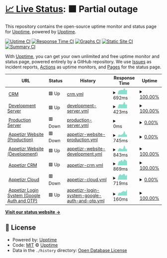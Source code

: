 # [📈 Live Status](https://status.crazi.solutions): <!--live status--> **🟧 Partial outage**

This repository contains the open-source uptime monitor and status page for [Upptime](https://upptime.js.org), powered by [Upptime](https://github.com/upptime/upptime).

[![Uptime CI](https://github.com/ArtemZhigarev/uptime/workflows/Uptime%20CI/badge.svg)](https://github.com/ArtemZhigarev/uptime/actions?query=workflow%3A%22Uptime+CI%22)
[![Response Time CI](https://github.com/ArtemZhigarev/uptime/workflows/Response%20Time%20CI/badge.svg)](https://github.com/ArtemZhigarev/uptime/actions?query=workflow%3A%22Response+Time+CI%22)
[![Graphs CI](https://github.com/ArtemZhigarev/uptime/workflows/Graphs%20CI/badge.svg)](https://github.com/ArtemZhigarev/uptime/actions?query=workflow%3A%22Graphs+CI%22)
[![Static Site CI](https://github.com/ArtemZhigarev/uptime/workflows/Static%20Site%20CI/badge.svg)](https://github.com/ArtemZhigarev/uptime/actions?query=workflow%3A%22Static+Site+CI%22)
[![Summary CI](https://github.com/ArtemZhigarev/uptime/workflows/Summary%20CI/badge.svg)](https://github.com/ArtemZhigarev/uptime/actions?query=workflow%3A%22Summary+CI%22)

With [Upptime](https://upptime.js.org), you can get your own unlimited and free uptime monitor and status page, powered entirely by a GitHub repository. We use [Issues](https://github.com/upptime/upptime/issues) as incident reports, [Actions](https://github.com/ArtemZhigarev/uptime/actions) as uptime monitors, and [Pages](https://status.crazi.solutions) for the status page.

<!--start: status pages-->
<!-- This summary is generated by Upptime (https://github.com/upptime/upptime) -->
<!-- Do not edit this manually, your changes will be overwritten -->
<!-- prettier-ignore -->
| URL | Status | History | Response Time | Uptime |
| --- | ------ | ------- | ------------- | ------ |
| <img alt="" src="https://icons.duckduckgo.com/ip3/crm.crazisolutions.dev.ico" height="13"> [CRM](https://crm.crazisolutions.dev) | 🟩 Up | [crm.yml](https://github.com/ArtemZhigarev/uptime/commits/HEAD/history/crm.yml) | <details><summary><img alt="Response time graph" src="./graphs/crm/response-time-week.png" height="20"> 692ms</summary><br><a href="https://status.crazi.solutions/history/crm"><img alt="Response time 735" src="https://img.shields.io/endpoint?url=https%3A%2F%2Fraw.githubusercontent.com%2FArtemZhigarev%2Fuptime%2FHEAD%2Fapi%2Fcrm%2Fresponse-time.json"></a><br><a href="https://status.crazi.solutions/history/crm"><img alt="24-hour response time 665" src="https://img.shields.io/endpoint?url=https%3A%2F%2Fraw.githubusercontent.com%2FArtemZhigarev%2Fuptime%2FHEAD%2Fapi%2Fcrm%2Fresponse-time-day.json"></a><br><a href="https://status.crazi.solutions/history/crm"><img alt="7-day response time 692" src="https://img.shields.io/endpoint?url=https%3A%2F%2Fraw.githubusercontent.com%2FArtemZhigarev%2Fuptime%2FHEAD%2Fapi%2Fcrm%2Fresponse-time-week.json"></a><br><a href="https://status.crazi.solutions/history/crm"><img alt="30-day response time 721" src="https://img.shields.io/endpoint?url=https%3A%2F%2Fraw.githubusercontent.com%2FArtemZhigarev%2Fuptime%2FHEAD%2Fapi%2Fcrm%2Fresponse-time-month.json"></a><br><a href="https://status.crazi.solutions/history/crm"><img alt="1-year response time 731" src="https://img.shields.io/endpoint?url=https%3A%2F%2Fraw.githubusercontent.com%2FArtemZhigarev%2Fuptime%2FHEAD%2Fapi%2Fcrm%2Fresponse-time-year.json"></a></details> | <details><summary><a href="https://status.crazi.solutions/history/crm">100.00%</a></summary><a href="https://status.crazi.solutions/history/crm"><img alt="All-time uptime 99.67%" src="https://img.shields.io/endpoint?url=https%3A%2F%2Fraw.githubusercontent.com%2FArtemZhigarev%2Fuptime%2FHEAD%2Fapi%2Fcrm%2Fuptime.json"></a><br><a href="https://status.crazi.solutions/history/crm"><img alt="24-hour uptime 100.00%" src="https://img.shields.io/endpoint?url=https%3A%2F%2Fraw.githubusercontent.com%2FArtemZhigarev%2Fuptime%2FHEAD%2Fapi%2Fcrm%2Fuptime-day.json"></a><br><a href="https://status.crazi.solutions/history/crm"><img alt="7-day uptime 100.00%" src="https://img.shields.io/endpoint?url=https%3A%2F%2Fraw.githubusercontent.com%2FArtemZhigarev%2Fuptime%2FHEAD%2Fapi%2Fcrm%2Fuptime-week.json"></a><br><a href="https://status.crazi.solutions/history/crm"><img alt="30-day uptime 100.00%" src="https://img.shields.io/endpoint?url=https%3A%2F%2Fraw.githubusercontent.com%2FArtemZhigarev%2Fuptime%2FHEAD%2Fapi%2Fcrm%2Fuptime-month.json"></a><br><a href="https://status.crazi.solutions/history/crm"><img alt="1-year uptime 100.00%" src="https://img.shields.io/endpoint?url=https%3A%2F%2Fraw.githubusercontent.com%2FArtemZhigarev%2Fuptime%2FHEAD%2Fapi%2Fcrm%2Fuptime-year.json"></a></details>
| <img alt="" src="https://icons.duckduckgo.com/ip3/crazisolutions.dev.ico" height="13"> [Development Server](https://crazisolutions.dev) | 🟩 Up | [development-server.yml](https://github.com/ArtemZhigarev/uptime/commits/HEAD/history/development-server.yml) | <details><summary><img alt="Response time graph" src="./graphs/development-server/response-time-week.png" height="20"> 423ms</summary><br><a href="https://status.crazi.solutions/history/development-server"><img alt="Response time 405" src="https://img.shields.io/endpoint?url=https%3A%2F%2Fraw.githubusercontent.com%2FArtemZhigarev%2Fuptime%2FHEAD%2Fapi%2Fdevelopment-server%2Fresponse-time.json"></a><br><a href="https://status.crazi.solutions/history/development-server"><img alt="24-hour response time 553" src="https://img.shields.io/endpoint?url=https%3A%2F%2Fraw.githubusercontent.com%2FArtemZhigarev%2Fuptime%2FHEAD%2Fapi%2Fdevelopment-server%2Fresponse-time-day.json"></a><br><a href="https://status.crazi.solutions/history/development-server"><img alt="7-day response time 423" src="https://img.shields.io/endpoint?url=https%3A%2F%2Fraw.githubusercontent.com%2FArtemZhigarev%2Fuptime%2FHEAD%2Fapi%2Fdevelopment-server%2Fresponse-time-week.json"></a><br><a href="https://status.crazi.solutions/history/development-server"><img alt="30-day response time 413" src="https://img.shields.io/endpoint?url=https%3A%2F%2Fraw.githubusercontent.com%2FArtemZhigarev%2Fuptime%2FHEAD%2Fapi%2Fdevelopment-server%2Fresponse-time-month.json"></a><br><a href="https://status.crazi.solutions/history/development-server"><img alt="1-year response time 403" src="https://img.shields.io/endpoint?url=https%3A%2F%2Fraw.githubusercontent.com%2FArtemZhigarev%2Fuptime%2FHEAD%2Fapi%2Fdevelopment-server%2Fresponse-time-year.json"></a></details> | <details><summary><a href="https://status.crazi.solutions/history/development-server">100.00%</a></summary><a href="https://status.crazi.solutions/history/development-server"><img alt="All-time uptime 99.73%" src="https://img.shields.io/endpoint?url=https%3A%2F%2Fraw.githubusercontent.com%2FArtemZhigarev%2Fuptime%2FHEAD%2Fapi%2Fdevelopment-server%2Fuptime.json"></a><br><a href="https://status.crazi.solutions/history/development-server"><img alt="24-hour uptime 100.00%" src="https://img.shields.io/endpoint?url=https%3A%2F%2Fraw.githubusercontent.com%2FArtemZhigarev%2Fuptime%2FHEAD%2Fapi%2Fdevelopment-server%2Fuptime-day.json"></a><br><a href="https://status.crazi.solutions/history/development-server"><img alt="7-day uptime 100.00%" src="https://img.shields.io/endpoint?url=https%3A%2F%2Fraw.githubusercontent.com%2FArtemZhigarev%2Fuptime%2FHEAD%2Fapi%2Fdevelopment-server%2Fuptime-week.json"></a><br><a href="https://status.crazi.solutions/history/development-server"><img alt="30-day uptime 100.00%" src="https://img.shields.io/endpoint?url=https%3A%2F%2Fraw.githubusercontent.com%2FArtemZhigarev%2Fuptime%2FHEAD%2Fapi%2Fdevelopment-server%2Fuptime-month.json"></a><br><a href="https://status.crazi.solutions/history/development-server"><img alt="1-year uptime 100.00%" src="https://img.shields.io/endpoint?url=https%3A%2F%2Fraw.githubusercontent.com%2FArtemZhigarev%2Fuptime%2FHEAD%2Fapi%2Fdevelopment-server%2Fuptime-year.json"></a></details>
| <img alt="" src="https://icons.duckduckgo.com/ip3/crazisolutions.live.ico" height="13"> [Production Server](https://crazisolutions.live) | 🟥 Down | [production-server.yml](https://github.com/ArtemZhigarev/uptime/commits/HEAD/history/production-server.yml) | <details><summary><img alt="Response time graph" src="./graphs/production-server/response-time-week.png" height="20"> 0ms</summary><br><a href="https://status.crazi.solutions/history/production-server"><img alt="Response time 0" src="https://img.shields.io/endpoint?url=https%3A%2F%2Fraw.githubusercontent.com%2FArtemZhigarev%2Fuptime%2FHEAD%2Fapi%2Fproduction-server%2Fresponse-time.json"></a><br><a href="https://status.crazi.solutions/history/production-server"><img alt="24-hour response time 0" src="https://img.shields.io/endpoint?url=https%3A%2F%2Fraw.githubusercontent.com%2FArtemZhigarev%2Fuptime%2FHEAD%2Fapi%2Fproduction-server%2Fresponse-time-day.json"></a><br><a href="https://status.crazi.solutions/history/production-server"><img alt="7-day response time 0" src="https://img.shields.io/endpoint?url=https%3A%2F%2Fraw.githubusercontent.com%2FArtemZhigarev%2Fuptime%2FHEAD%2Fapi%2Fproduction-server%2Fresponse-time-week.json"></a><br><a href="https://status.crazi.solutions/history/production-server"><img alt="30-day response time 0" src="https://img.shields.io/endpoint?url=https%3A%2F%2Fraw.githubusercontent.com%2FArtemZhigarev%2Fuptime%2FHEAD%2Fapi%2Fproduction-server%2Fresponse-time-month.json"></a><br><a href="https://status.crazi.solutions/history/production-server"><img alt="1-year response time 0" src="https://img.shields.io/endpoint?url=https%3A%2F%2Fraw.githubusercontent.com%2FArtemZhigarev%2Fuptime%2FHEAD%2Fapi%2Fproduction-server%2Fresponse-time-year.json"></a></details> | <details><summary><a href="https://status.crazi.solutions/history/production-server">0.00%</a></summary><a href="https://status.crazi.solutions/history/production-server"><img alt="All-time uptime 38.21%" src="https://img.shields.io/endpoint?url=https%3A%2F%2Fraw.githubusercontent.com%2FArtemZhigarev%2Fuptime%2FHEAD%2Fapi%2Fproduction-server%2Fuptime.json"></a><br><a href="https://status.crazi.solutions/history/production-server"><img alt="24-hour uptime 0.00%" src="https://img.shields.io/endpoint?url=https%3A%2F%2Fraw.githubusercontent.com%2FArtemZhigarev%2Fuptime%2FHEAD%2Fapi%2Fproduction-server%2Fuptime-day.json"></a><br><a href="https://status.crazi.solutions/history/production-server"><img alt="7-day uptime 0.00%" src="https://img.shields.io/endpoint?url=https%3A%2F%2Fraw.githubusercontent.com%2FArtemZhigarev%2Fuptime%2FHEAD%2Fapi%2Fproduction-server%2Fuptime-week.json"></a><br><a href="https://status.crazi.solutions/history/production-server"><img alt="30-day uptime 0.00%" src="https://img.shields.io/endpoint?url=https%3A%2F%2Fraw.githubusercontent.com%2FArtemZhigarev%2Fuptime%2FHEAD%2Fapi%2Fproduction-server%2Fuptime-month.json"></a><br><a href="https://status.crazi.solutions/history/production-server"><img alt="1-year uptime 0.00%" src="https://img.shields.io/endpoint?url=https%3A%2F%2Fraw.githubusercontent.com%2FArtemZhigarev%2Fuptime%2FHEAD%2Fapi%2Fproduction-server%2Fuptime-year.json"></a></details>
| <img alt="" src="https://icons.duckduckgo.com/ip3/appetizr.fr.ico" height="13"> [Appetizr Website (Production)](https://appetizr.fr) | 🟥 Down | [appetizr-website-production.yml](https://github.com/ArtemZhigarev/uptime/commits/HEAD/history/appetizr-website-production.yml) | <details><summary><img alt="Response time graph" src="./graphs/appetizr-website-production/response-time-week.png" height="20"> 745ms</summary><br><a href="https://status.crazi.solutions/history/appetizr-website-production"><img alt="Response time 711" src="https://img.shields.io/endpoint?url=https%3A%2F%2Fraw.githubusercontent.com%2FArtemZhigarev%2Fuptime%2FHEAD%2Fapi%2Fappetizr-website-production%2Fresponse-time.json"></a><br><a href="https://status.crazi.solutions/history/appetizr-website-production"><img alt="24-hour response time 749" src="https://img.shields.io/endpoint?url=https%3A%2F%2Fraw.githubusercontent.com%2FArtemZhigarev%2Fuptime%2FHEAD%2Fapi%2Fappetizr-website-production%2Fresponse-time-day.json"></a><br><a href="https://status.crazi.solutions/history/appetizr-website-production"><img alt="7-day response time 745" src="https://img.shields.io/endpoint?url=https%3A%2F%2Fraw.githubusercontent.com%2FArtemZhigarev%2Fuptime%2FHEAD%2Fapi%2Fappetizr-website-production%2Fresponse-time-week.json"></a><br><a href="https://status.crazi.solutions/history/appetizr-website-production"><img alt="30-day response time 725" src="https://img.shields.io/endpoint?url=https%3A%2F%2Fraw.githubusercontent.com%2FArtemZhigarev%2Fuptime%2FHEAD%2Fapi%2Fappetizr-website-production%2Fresponse-time-month.json"></a><br><a href="https://status.crazi.solutions/history/appetizr-website-production"><img alt="1-year response time 700" src="https://img.shields.io/endpoint?url=https%3A%2F%2Fraw.githubusercontent.com%2FArtemZhigarev%2Fuptime%2FHEAD%2Fapi%2Fappetizr-website-production%2Fresponse-time-year.json"></a></details> | <details><summary><a href="https://status.crazi.solutions/history/appetizr-website-production">0.00%</a></summary><a href="https://status.crazi.solutions/history/appetizr-website-production"><img alt="All-time uptime 29.78%" src="https://img.shields.io/endpoint?url=https%3A%2F%2Fraw.githubusercontent.com%2FArtemZhigarev%2Fuptime%2FHEAD%2Fapi%2Fappetizr-website-production%2Fuptime.json"></a><br><a href="https://status.crazi.solutions/history/appetizr-website-production"><img alt="24-hour uptime 0.00%" src="https://img.shields.io/endpoint?url=https%3A%2F%2Fraw.githubusercontent.com%2FArtemZhigarev%2Fuptime%2FHEAD%2Fapi%2Fappetizr-website-production%2Fuptime-day.json"></a><br><a href="https://status.crazi.solutions/history/appetizr-website-production"><img alt="7-day uptime 0.00%" src="https://img.shields.io/endpoint?url=https%3A%2F%2Fraw.githubusercontent.com%2FArtemZhigarev%2Fuptime%2FHEAD%2Fapi%2Fappetizr-website-production%2Fuptime-week.json"></a><br><a href="https://status.crazi.solutions/history/appetizr-website-production"><img alt="30-day uptime 0.00%" src="https://img.shields.io/endpoint?url=https%3A%2F%2Fraw.githubusercontent.com%2FArtemZhigarev%2Fuptime%2FHEAD%2Fapi%2Fappetizr-website-production%2Fuptime-month.json"></a><br><a href="https://status.crazi.solutions/history/appetizr-website-production"><img alt="1-year uptime 0.00%" src="https://img.shields.io/endpoint?url=https%3A%2F%2Fraw.githubusercontent.com%2FArtemZhigarev%2Fuptime%2FHEAD%2Fapi%2Fappetizr-website-production%2Fuptime-year.json"></a></details>
| <img alt="" src="https://icons.duckduckgo.com/ip3/dev.appetizr.fr.ico" height="13"> [Appetizr Website (Development)](https://dev.appetizr.fr) | 🟩 Up | [appetizr-website-development.yml](https://github.com/ArtemZhigarev/uptime/commits/HEAD/history/appetizr-website-development.yml) | <details><summary><img alt="Response time graph" src="./graphs/appetizr-website-development/response-time-week.png" height="20"> 843ms</summary><br><a href="https://status.crazi.solutions/history/appetizr-website-development"><img alt="Response time 850" src="https://img.shields.io/endpoint?url=https%3A%2F%2Fraw.githubusercontent.com%2FArtemZhigarev%2Fuptime%2FHEAD%2Fapi%2Fappetizr-website-development%2Fresponse-time.json"></a><br><a href="https://status.crazi.solutions/history/appetizr-website-development"><img alt="24-hour response time 805" src="https://img.shields.io/endpoint?url=https%3A%2F%2Fraw.githubusercontent.com%2FArtemZhigarev%2Fuptime%2FHEAD%2Fapi%2Fappetizr-website-development%2Fresponse-time-day.json"></a><br><a href="https://status.crazi.solutions/history/appetizr-website-development"><img alt="7-day response time 843" src="https://img.shields.io/endpoint?url=https%3A%2F%2Fraw.githubusercontent.com%2FArtemZhigarev%2Fuptime%2FHEAD%2Fapi%2Fappetizr-website-development%2Fresponse-time-week.json"></a><br><a href="https://status.crazi.solutions/history/appetizr-website-development"><img alt="30-day response time 853" src="https://img.shields.io/endpoint?url=https%3A%2F%2Fraw.githubusercontent.com%2FArtemZhigarev%2Fuptime%2FHEAD%2Fapi%2Fappetizr-website-development%2Fresponse-time-month.json"></a><br><a href="https://status.crazi.solutions/history/appetizr-website-development"><img alt="1-year response time 850" src="https://img.shields.io/endpoint?url=https%3A%2F%2Fraw.githubusercontent.com%2FArtemZhigarev%2Fuptime%2FHEAD%2Fapi%2Fappetizr-website-development%2Fresponse-time-year.json"></a></details> | <details><summary><a href="https://status.crazi.solutions/history/appetizr-website-development">100.00%</a></summary><a href="https://status.crazi.solutions/history/appetizr-website-development"><img alt="All-time uptime 99.53%" src="https://img.shields.io/endpoint?url=https%3A%2F%2Fraw.githubusercontent.com%2FArtemZhigarev%2Fuptime%2FHEAD%2Fapi%2Fappetizr-website-development%2Fuptime.json"></a><br><a href="https://status.crazi.solutions/history/appetizr-website-development"><img alt="24-hour uptime 100.00%" src="https://img.shields.io/endpoint?url=https%3A%2F%2Fraw.githubusercontent.com%2FArtemZhigarev%2Fuptime%2FHEAD%2Fapi%2Fappetizr-website-development%2Fuptime-day.json"></a><br><a href="https://status.crazi.solutions/history/appetizr-website-development"><img alt="7-day uptime 100.00%" src="https://img.shields.io/endpoint?url=https%3A%2F%2Fraw.githubusercontent.com%2FArtemZhigarev%2Fuptime%2FHEAD%2Fapi%2Fappetizr-website-development%2Fuptime-week.json"></a><br><a href="https://status.crazi.solutions/history/appetizr-website-development"><img alt="30-day uptime 100.00%" src="https://img.shields.io/endpoint?url=https%3A%2F%2Fraw.githubusercontent.com%2FArtemZhigarev%2Fuptime%2FHEAD%2Fapi%2Fappetizr-website-development%2Fuptime-month.json"></a><br><a href="https://status.crazi.solutions/history/appetizr-website-development"><img alt="1-year uptime 100.00%" src="https://img.shields.io/endpoint?url=https%3A%2F%2Fraw.githubusercontent.com%2FArtemZhigarev%2Fuptime%2FHEAD%2Fapi%2Fappetizr-website-development%2Fuptime-year.json"></a></details>
| <img alt="" src="https://icons.duckduckgo.com/ip3/crm.appetizr.fr.ico" height="13"> [Appetizr CRM](https://crm.appetizr.fr) | 🟩 Up | [appetizr-crm.yml](https://github.com/ArtemZhigarev/uptime/commits/HEAD/history/appetizr-crm.yml) | <details><summary><img alt="Response time graph" src="./graphs/appetizr-crm/response-time-week.png" height="20"> 869ms</summary><br><a href="https://status.crazi.solutions/history/appetizr-crm"><img alt="Response time 922" src="https://img.shields.io/endpoint?url=https%3A%2F%2Fraw.githubusercontent.com%2FArtemZhigarev%2Fuptime%2FHEAD%2Fapi%2Fappetizr-crm%2Fresponse-time.json"></a><br><a href="https://status.crazi.solutions/history/appetizr-crm"><img alt="24-hour response time 759" src="https://img.shields.io/endpoint?url=https%3A%2F%2Fraw.githubusercontent.com%2FArtemZhigarev%2Fuptime%2FHEAD%2Fapi%2Fappetizr-crm%2Fresponse-time-day.json"></a><br><a href="https://status.crazi.solutions/history/appetizr-crm"><img alt="7-day response time 869" src="https://img.shields.io/endpoint?url=https%3A%2F%2Fraw.githubusercontent.com%2FArtemZhigarev%2Fuptime%2FHEAD%2Fapi%2Fappetizr-crm%2Fresponse-time-week.json"></a><br><a href="https://status.crazi.solutions/history/appetizr-crm"><img alt="30-day response time 928" src="https://img.shields.io/endpoint?url=https%3A%2F%2Fraw.githubusercontent.com%2FArtemZhigarev%2Fuptime%2FHEAD%2Fapi%2Fappetizr-crm%2Fresponse-time-month.json"></a><br><a href="https://status.crazi.solutions/history/appetizr-crm"><img alt="1-year response time 908" src="https://img.shields.io/endpoint?url=https%3A%2F%2Fraw.githubusercontent.com%2FArtemZhigarev%2Fuptime%2FHEAD%2Fapi%2Fappetizr-crm%2Fresponse-time-year.json"></a></details> | <details><summary><a href="https://status.crazi.solutions/history/appetizr-crm">100.00%</a></summary><a href="https://status.crazi.solutions/history/appetizr-crm"><img alt="All-time uptime 98.49%" src="https://img.shields.io/endpoint?url=https%3A%2F%2Fraw.githubusercontent.com%2FArtemZhigarev%2Fuptime%2FHEAD%2Fapi%2Fappetizr-crm%2Fuptime.json"></a><br><a href="https://status.crazi.solutions/history/appetizr-crm"><img alt="24-hour uptime 100.00%" src="https://img.shields.io/endpoint?url=https%3A%2F%2Fraw.githubusercontent.com%2FArtemZhigarev%2Fuptime%2FHEAD%2Fapi%2Fappetizr-crm%2Fuptime-day.json"></a><br><a href="https://status.crazi.solutions/history/appetizr-crm"><img alt="7-day uptime 100.00%" src="https://img.shields.io/endpoint?url=https%3A%2F%2Fraw.githubusercontent.com%2FArtemZhigarev%2Fuptime%2FHEAD%2Fapi%2Fappetizr-crm%2Fuptime-week.json"></a><br><a href="https://status.crazi.solutions/history/appetizr-crm"><img alt="30-day uptime 100.00%" src="https://img.shields.io/endpoint?url=https%3A%2F%2Fraw.githubusercontent.com%2FArtemZhigarev%2Fuptime%2FHEAD%2Fapi%2Fappetizr-crm%2Fuptime-month.json"></a><br><a href="https://status.crazi.solutions/history/appetizr-crm"><img alt="1-year uptime 100.00%" src="https://img.shields.io/endpoint?url=https%3A%2F%2Fraw.githubusercontent.com%2FArtemZhigarev%2Fuptime%2FHEAD%2Fapi%2Fappetizr-crm%2Fuptime-year.json"></a></details>
| <img alt="" src="https://icons.duckduckgo.com/ip3/cloud.appetizr.fr.ico" height="13"> [Appetizr Cloud](https://cloud.appetizr.fr) | 🟥 Down | [appetizr-cloud.yml](https://github.com/ArtemZhigarev/uptime/commits/HEAD/history/appetizr-cloud.yml) | <details><summary><img alt="Response time graph" src="./graphs/appetizr-cloud/response-time-week.png" height="20"> 719ms</summary><br><a href="https://status.crazi.solutions/history/appetizr-cloud"><img alt="Response time 716" src="https://img.shields.io/endpoint?url=https%3A%2F%2Fraw.githubusercontent.com%2FArtemZhigarev%2Fuptime%2FHEAD%2Fapi%2Fappetizr-cloud%2Fresponse-time.json"></a><br><a href="https://status.crazi.solutions/history/appetizr-cloud"><img alt="24-hour response time 820" src="https://img.shields.io/endpoint?url=https%3A%2F%2Fraw.githubusercontent.com%2FArtemZhigarev%2Fuptime%2FHEAD%2Fapi%2Fappetizr-cloud%2Fresponse-time-day.json"></a><br><a href="https://status.crazi.solutions/history/appetizr-cloud"><img alt="7-day response time 719" src="https://img.shields.io/endpoint?url=https%3A%2F%2Fraw.githubusercontent.com%2FArtemZhigarev%2Fuptime%2FHEAD%2Fapi%2Fappetizr-cloud%2Fresponse-time-week.json"></a><br><a href="https://status.crazi.solutions/history/appetizr-cloud"><img alt="30-day response time 749" src="https://img.shields.io/endpoint?url=https%3A%2F%2Fraw.githubusercontent.com%2FArtemZhigarev%2Fuptime%2FHEAD%2Fapi%2Fappetizr-cloud%2Fresponse-time-month.json"></a><br><a href="https://status.crazi.solutions/history/appetizr-cloud"><img alt="1-year response time 712" src="https://img.shields.io/endpoint?url=https%3A%2F%2Fraw.githubusercontent.com%2FArtemZhigarev%2Fuptime%2FHEAD%2Fapi%2Fappetizr-cloud%2Fresponse-time-year.json"></a></details> | <details><summary><a href="https://status.crazi.solutions/history/appetizr-cloud">0.00%</a></summary><a href="https://status.crazi.solutions/history/appetizr-cloud"><img alt="All-time uptime 11.12%" src="https://img.shields.io/endpoint?url=https%3A%2F%2Fraw.githubusercontent.com%2FArtemZhigarev%2Fuptime%2FHEAD%2Fapi%2Fappetizr-cloud%2Fuptime.json"></a><br><a href="https://status.crazi.solutions/history/appetizr-cloud"><img alt="24-hour uptime 0.00%" src="https://img.shields.io/endpoint?url=https%3A%2F%2Fraw.githubusercontent.com%2FArtemZhigarev%2Fuptime%2FHEAD%2Fapi%2Fappetizr-cloud%2Fuptime-day.json"></a><br><a href="https://status.crazi.solutions/history/appetizr-cloud"><img alt="7-day uptime 0.00%" src="https://img.shields.io/endpoint?url=https%3A%2F%2Fraw.githubusercontent.com%2FArtemZhigarev%2Fuptime%2FHEAD%2Fapi%2Fappetizr-cloud%2Fuptime-week.json"></a><br><a href="https://status.crazi.solutions/history/appetizr-cloud"><img alt="30-day uptime 0.00%" src="https://img.shields.io/endpoint?url=https%3A%2F%2Fraw.githubusercontent.com%2FArtemZhigarev%2Fuptime%2FHEAD%2Fapi%2Fappetizr-cloud%2Fuptime-month.json"></a><br><a href="https://status.crazi.solutions/history/appetizr-cloud"><img alt="1-year uptime 0.00%" src="https://img.shields.io/endpoint?url=https%3A%2F%2Fraw.githubusercontent.com%2FArtemZhigarev%2Fuptime%2FHEAD%2Fapi%2Fappetizr-cloud%2Fuptime-year.json"></a></details>
| <img alt="" src="https://icons.duckduckgo.com/ip3/google.com.ico" height="13"> [Appetizr Login System (Google Auth and OTP)](https://google.com) | 🟩 Up | [appetizr-login-system-google-auth-and-otp.yml](https://github.com/ArtemZhigarev/uptime/commits/HEAD/history/appetizr-login-system-google-auth-and-otp.yml) | <details><summary><img alt="Response time graph" src="./graphs/appetizr-login-system-google-auth-and-otp/response-time-week.png" height="20"> 160ms</summary><br><a href="https://status.crazi.solutions/history/appetizr-login-system-google-auth-and-otp"><img alt="Response time 184" src="https://img.shields.io/endpoint?url=https%3A%2F%2Fraw.githubusercontent.com%2FArtemZhigarev%2Fuptime%2FHEAD%2Fapi%2Fappetizr-login-system-google-auth-and-otp%2Fresponse-time.json"></a><br><a href="https://status.crazi.solutions/history/appetizr-login-system-google-auth-and-otp"><img alt="24-hour response time 142" src="https://img.shields.io/endpoint?url=https%3A%2F%2Fraw.githubusercontent.com%2FArtemZhigarev%2Fuptime%2FHEAD%2Fapi%2Fappetizr-login-system-google-auth-and-otp%2Fresponse-time-day.json"></a><br><a href="https://status.crazi.solutions/history/appetizr-login-system-google-auth-and-otp"><img alt="7-day response time 160" src="https://img.shields.io/endpoint?url=https%3A%2F%2Fraw.githubusercontent.com%2FArtemZhigarev%2Fuptime%2FHEAD%2Fapi%2Fappetizr-login-system-google-auth-and-otp%2Fresponse-time-week.json"></a><br><a href="https://status.crazi.solutions/history/appetizr-login-system-google-auth-and-otp"><img alt="30-day response time 161" src="https://img.shields.io/endpoint?url=https%3A%2F%2Fraw.githubusercontent.com%2FArtemZhigarev%2Fuptime%2FHEAD%2Fapi%2Fappetizr-login-system-google-auth-and-otp%2Fresponse-time-month.json"></a><br><a href="https://status.crazi.solutions/history/appetizr-login-system-google-auth-and-otp"><img alt="1-year response time 181" src="https://img.shields.io/endpoint?url=https%3A%2F%2Fraw.githubusercontent.com%2FArtemZhigarev%2Fuptime%2FHEAD%2Fapi%2Fappetizr-login-system-google-auth-and-otp%2Fresponse-time-year.json"></a></details> | <details><summary><a href="https://status.crazi.solutions/history/appetizr-login-system-google-auth-and-otp">100.00%</a></summary><a href="https://status.crazi.solutions/history/appetizr-login-system-google-auth-and-otp"><img alt="All-time uptime 99.99%" src="https://img.shields.io/endpoint?url=https%3A%2F%2Fraw.githubusercontent.com%2FArtemZhigarev%2Fuptime%2FHEAD%2Fapi%2Fappetizr-login-system-google-auth-and-otp%2Fuptime.json"></a><br><a href="https://status.crazi.solutions/history/appetizr-login-system-google-auth-and-otp"><img alt="24-hour uptime 100.00%" src="https://img.shields.io/endpoint?url=https%3A%2F%2Fraw.githubusercontent.com%2FArtemZhigarev%2Fuptime%2FHEAD%2Fapi%2Fappetizr-login-system-google-auth-and-otp%2Fuptime-day.json"></a><br><a href="https://status.crazi.solutions/history/appetizr-login-system-google-auth-and-otp"><img alt="7-day uptime 100.00%" src="https://img.shields.io/endpoint?url=https%3A%2F%2Fraw.githubusercontent.com%2FArtemZhigarev%2Fuptime%2FHEAD%2Fapi%2Fappetizr-login-system-google-auth-and-otp%2Fuptime-week.json"></a><br><a href="https://status.crazi.solutions/history/appetizr-login-system-google-auth-and-otp"><img alt="30-day uptime 100.00%" src="https://img.shields.io/endpoint?url=https%3A%2F%2Fraw.githubusercontent.com%2FArtemZhigarev%2Fuptime%2FHEAD%2Fapi%2Fappetizr-login-system-google-auth-and-otp%2Fuptime-month.json"></a><br><a href="https://status.crazi.solutions/history/appetizr-login-system-google-auth-and-otp"><img alt="1-year uptime 99.99%" src="https://img.shields.io/endpoint?url=https%3A%2F%2Fraw.githubusercontent.com%2FArtemZhigarev%2Fuptime%2FHEAD%2Fapi%2Fappetizr-login-system-google-auth-and-otp%2Fuptime-year.json"></a></details>

<!--end: status pages-->

[**Visit our status website →**](https://status.crazi.solutions)

## 📄 License

- Powered by: [Upptime](https://github.com/upptime/upptime)
- Code: [MIT](./LICENSE) © [Upptime](https://upptime.js.org)
- Data in the `./history` directory: [Open Database License](https://opendatacommons.org/licenses/odbl/1-0/)
